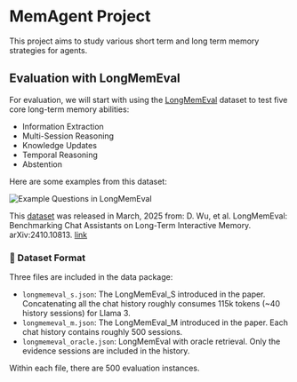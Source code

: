# MemAgent Project

This project aims to study various short term and long term memory strategies for agents.

## Evaluation with LongMemEval

For evaluation, we will start with using the [LongMemEval](https://github.com/xiaowu0162/LongMemEval) dataset to test five core long-term memory abilities:

- Information Extraction
- Multi-Session Reasoning
- Knowledge Updates
- Temporal Reasoning
- Abstention

Here are some examples from this dataset:

![Example Questions in LongMemEval](eval/LongMemEval/assets/longmemeval_examples.png)

This [dataset](https://drive.usercontent.google.com/download?id=1zJgtYRFhOh5zDQzzatiddfjYhFSnyQ80&export=download&authuser=0) was released in March, 2025 from: D. Wu, et al.  LongMemEval: Benchmarking Chat Assistants on Long-Term Interactive Memory. arXiv:2410.10813. [link](https://arxiv.org/abs/2410.10813)

### 📜 Dataset Format
Three files are included in the data package:

- `longmemeval_s.json`: The LongMemEval_S introduced in the paper. Concatenating all the chat history roughly consumes 115k tokens (~40 history sessions) for Llama 3.
- `longmemeval_m.json`: The LongMemEval_M introduced in the paper. Each chat history contains roughly 500 sessions.
- `longmemeval_oracle.json`: LongMemEval with oracle retrieval. Only the evidence sessions are included in the history.

Within each file, there are 500 evaluation instances.